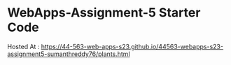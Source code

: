 # WebApps-Assignment-5 Starter Code
Hosted At : https://44-563-web-apps-s23.github.io/44563-webapps-s23-assignment5-sumanthreddy76/plants.html
